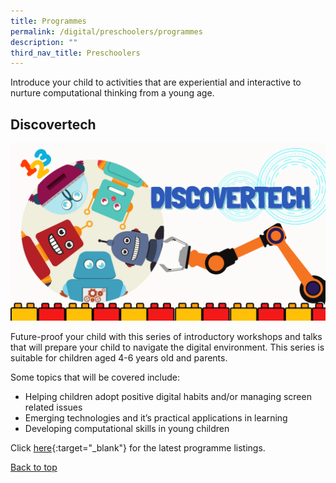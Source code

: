 ```yaml
---
title: Programmes
permalink: /digital/preschoolers/programmes
description: ""
third_nav_title: Preschoolers
---
```

<style type="text/css">
/* Links */
.content a { color: #322987; }
.content a:focus,
.content a:hover { color: #28216c; }

/* Button Outline */
.bp-button { padding-left: 1.5rem; padding-right: 1.5rem; }
.bp-button.is-primary-outline { border: 1px solid #322987; color: #322987; background-color: transparent; text-decoration: none; }
.bp-button.is-primary-outline:focus,
.bp-button.is-primary-outline:hover { border: 1px solid #322987; color: #cff2e8; background-color: #322987; text-decoration: none; }

/* Responsive Iframe */
.responsive-iframe { position: absolute; top: 0; left: 0; bottom: 0; right: 0; width: 100%; height: 100%; }
.responsive-iframe-container { position: relative; overflow: hidden; width: 100%; }
.responsive-iframe-container.ratio-16by9 { padding-top: 56.25%; }
.responsive-iframe-container.ratio-4by3 { padding-top: 75%; }
.responsive-iframe-container.ratio-3by2 { padding-top: 66.66%; }
.responsive-iframe-container.ratio-1by1 { padding-top: 100%; }
</style>
Introduce your child to activities that are experiential and interactive to nurture computational thinking from a young age.

## **Discovertech**
![Alt text for image on Isomer site](/images/digital/Digital-Prog-Preschooler-01.png)

Future-proof your child with this series of introductory workshops and talks that will prepare your child to navigate the digital environment. This series is suitable for children aged 4-6 years old and parents.
 
Some topics that will be covered include:

- Helping children adopt positive digital habits and/or managing screen related issues 
- Emerging technologies and it’s practical applications in learning 
- Developing computational skills in young children 

Click [here](https://www.eventbrite.com/c/early-read-digital-programmes-ccbkrwyy--HoLyq4w9zQdc/){:target="_blank"} for the latest programme listings.

<p class="has-text-right margin--top--xl"><a href="#main-content">Back to top</a></p>
